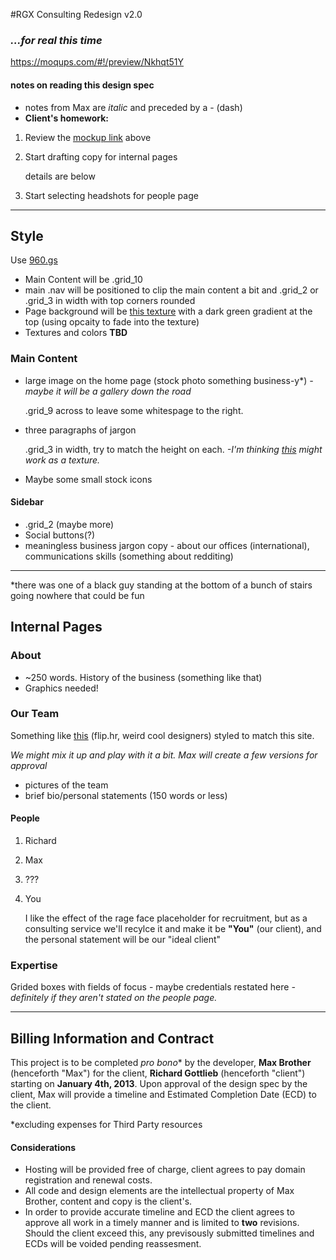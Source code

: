 #RGX Consulting Redesign v2.0

### _...for real this time_
https://moqups.com/#!/preview/Nkhqt51Y

#### notes on reading this design spec

* notes from Max are _italic_ and preceded by a - (dash)
* **Client's homework:** 

 1. Review the [mockup link](https://moqups.com/#!/preview/Nkhqt51Y) above
 2. Start drafting copy for internal pages 

     details are below

 3. Start selecting headshots for people page  

---

## Style
Use [960.gs](http://960.gs)
* Main Content will be .grid_10
* main .nav will be positioned to clip the main content a bit and .grid_2 or .grid_3 in width with top corners rounded
* Page background will be [this texture](http://subtlepatterns.com/green-fibers/) with a dark green gradient at the top (using opcaity to fade into the texture)
* Textures and colors **TBD**

### Main Content
* large image on the home page (stock photo something business-y*) 
 _-maybe it will be a gallery down the road_
 
    .grid_9 across to leave some whitespage to the right.  

* three paragraphs of jargon 

    .grid_3 in width, try to match the height on each. 
    _-I'm thinking [this](http://subtlepatterns.com/vintage-speckles/) might work as a texture._
* Maybe some small stock icons 

#### Sidebar
* .grid_2 (maybe more)
* Social buttons(?)
* meaningless business jargon copy - about our offices (international), communications skills (something about redditing)

---
*there was one of a black guy standing at the bottom of a bunch of stairs going nowhere that could be fun

## Internal Pages

### About 

* ~250 words. History of the business (something like that)
* Graphics needed! 

### Our Team 

Something like [this](http://flip.hr/#crew) (flip.hr, weird cool designers) styled to match this site. 

_We might mix it up and play with it a bit. Max will create a few versions for approval_

* pictures of the team
* brief bio/personal statements (150 words or less)

#### People
1. Richard 
2. Max 
3. ???
4. You

    I like the effect of the rage face placeholder for recruitment, but as a consulting service we'll recylce it and make it be **"You"** (our client), and the personal statement will be our "ideal client"

### Expertise

Grided boxes with fields of focus - maybe credentials restated here
_-definitely if they aren't stated on the people page._

---
## Billing Information and Contract 

This project is to be completed _pro bono_* by the developer, **Max Brother** (henceforth "Max") for the client, **Richard Gottlieb** (henceforth "client") starting on **January 4th, 2013**. Upon approval of the design spec by the client, Max will provide a timeline and Estimated Completion Date (ECD) to the client.  

*excluding expenses for Third Party resources 

#### Considerations 

* Hosting will be provided free of charge, client agrees to pay domain registration and renewal costs. 
* All code and design elements are the intellectual property of Max Brother, content and copy is the client's. 
* In order to provide accurate timeline and ECD the client agrees to approve all work in a timely manner and is limited to **two** revisions. Should the client exceed this, any previsously submitted timelines and ECDs will be voided pending reassesment. 
